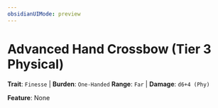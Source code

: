 ```yaml
---
obsidianUIMode: preview
---
```

# Advanced Hand Crossbow (Tier 3 Physical)

**Trait**: `Finesse` | **Burden**: `One-Handed`
**Range**: `Far` | **Damage**: `d6+4 (Phy)`

**Feature**: None

